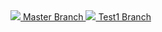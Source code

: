 
<a href="https://portal.azure.com/#create/Microsoft.Template/uri/https%3A%2F%2Fraw.githubusercontent.com%2Ftimblewitt%2FTimCo%2Fmaster%2FAD-DC1%2Fazuredeploy.json" target="_blank">
    <img src="http://azuredeploy.net/deploybutton.png"/> Master Branch
</a>

<a href="https://portal.azure.com/#create/Microsoft.Template/uri/https%3A%2F%2Fraw.githubusercontent.com%2Ftimblewitt%2FTimCo%2Ftest1%2FAD-DC1%2Fazuredeploy.json" target="_blank">
    <img src="http://azuredeploy.net/deploybutton.png"/> Test1 Branch
</a>
